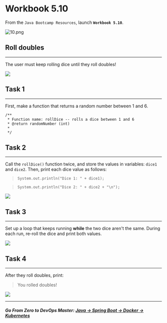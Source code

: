 # Workbook 5.10

From the `Java Bootcamp Resources`, launch **`Workbook 5.10`**.

![10.png](https://img-c.udemycdn.com/redactor/raw/article_lecture/2025-01-04_02-41-42-878f81e20a3961e9c1e865ea8e95b747.png)

## Roll doubles
------------

The user must keep rolling dice until they roll doubles!

![](https://img-c.udemycdn.com/redactor/raw/article_lecture/2025-01-04_02-41-42-0f23a174a5c173a38979618801e88ff6.gif)

## Task 1
------

First, make a function that returns a random number between 1 and 6.

```
/**
 * Function name: rollDice -- rolls a dice between 1 and 6
 * @return randomNumber (int)
 *
 */
```

## Task 2
------

Call the `rollDice()` function twice, and store the values in variables: `dice1` and `dice2`. Then, print each dice value as follows:

> `System.out.println("Dice 1: " + dice1);`

> `System.out.println("Dice 2: " + dice2 + "\n");`

![](https://img-c.udemycdn.com/redactor/raw/article_lecture/2025-01-04_02-41-42-13e2d29d3a03ac669ed334623195ea5a.png)

## Task 3
------

Set up a loop that keeps running **while** the two dice aren't the same. During each run, re-roll the dice and print both values.

![](https://img-c.udemycdn.com/redactor/raw/article_lecture/2025-01-04_02-41-42-a64149c45c1c801e5b201ae65dc130c0.png)

## Task 4
------

After they roll doubles, print:

> You rolled doubles!

![](https://img-c.udemycdn.com/redactor/raw/article_lecture/2025-01-04_02-41-42-da2b64ce2a1c1b3883f456632de9b432.png)

----------
##### **Go From Zero to DevOps Master**: *[Java → Spring Boot → Docker → Kubernetes](https://rslim087a.github.io/zero-devops-roadmap/)*